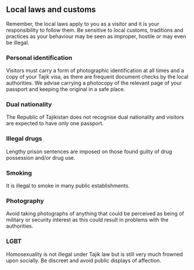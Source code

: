 ## Local laws and customs

Remember, the local laws apply to you as a visitor and it is your responsibility to follow them. Be sensitive to local customs, traditions and practices as your behaviour may be seen as improper, hostile or may even be illegal.

### **Personal identification**

Visitors must carry a form of photographic identification at all times and a copy of your Tajik visa, as there are frequent document checks by the local authorities. We advise carrying a photocopy of the relevant page of your passport and keeping the original in a safe place.

### **Dual nationality**

The Republic of Tajikistan does not recognise dual nationality and visitors are expected to have only one passport.

### **Illegal drugs**

Lengthy prison sentences are imposed on those found guilty of drug possession and/or drug use.

### **Smoking**

It is illegal to smoke in many public establishments.

### **Photography**

Avoid taking photographs of anything that could be perceived as being of military or security interest as this could result in problems with the authorities.

### **LGBT**

Homosexuality is not illegal under Tajik law but is still very much frowned upon socially. Be discreet and avoid public displays of affection.